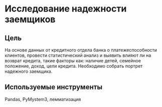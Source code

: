 # Исследование надежности заемщиков

## Цель
На основе данных от кредитного отдела банка о платежеспособности клиентов, провести статистический анализ и выявить влияют ли на возврат кредита, такие факторы как: наличие детей, семейное положение, доход, цели кредита.
Необходимо собрать портрет надежного заемщика.

## Используемые инструменты
Pandas, PyMystem3, лемматизация
